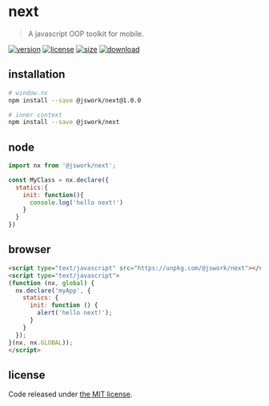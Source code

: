 # next
> A javascript OOP toolkit for mobile.

[![version][version-image]][version-url]
[![license][license-image]][license-url]
[![size][size-image]][size-url]
[![download][download-image]][download-url]

## installation
```bash
# window.nx
npm install --save @jswork/next@1.0.0

# inner context
npm install --save @jswork/next
```

## node
```js
import nx from '@jswork/next';

const MyClass = nx.declare({
  statics:{
    init: function(){
      console.log('hello next!')
    }
  }
})
```

## browser
```html
<script type="text/javascript" src="https://unpkg.com/@jswork/next"></script>
<script type="text/javascript">
(function (nx, global) {
  nx.declare('myApp', {
    statics: {
      init: function () {
        alert('hello next!');
      }
    }
  });
}(nx, nx.GLOBAL));
</script>
```

## license
Code released under [the MIT license](https://github.com/afeiship/next/blob/master/LICENSE.txt).

[version-image]: https://img.shields.io/npm/v/@jswork/next
[version-url]: https://npmjs.org/package/@jswork/next

[license-image]: https://img.shields.io/npm/l/@jswork/next
[license-url]: https://github.com/afeiship/next/blob/master/LICENSE.txt

[size-image]: https://img.shields.io/bundlephobia/minzip/@jswork/next
[size-url]: https://github.com/afeiship/next/blob/master/dist/next.min.js

[download-image]: https://img.shields.io/npm/dm/@jswork/next
[download-url]: https://www.npmjs.com/package/@jswork/next
